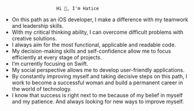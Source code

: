                         Hi 👋, I'm Hatice
- On this path as an iOS developer, I make a difference with my teamwork and leadership skills.
- With my critical thinking ability, I can overcome difficult problems with creative solutions.
- I always aim for the most functional, applicable and readable code.
- My decision-making skills and self-confidence allow me to focus efficiently at every stage of projects.
- I’m currently focusing on Swift.
- My social perspective allows me to develop user-friendly applications.
- By constantly improving myself and taking decisive steps on this path, I work to become a successful woman and build a permanent career in the world of technology.
- I know that success is right next to me because of my belief in myself and my patience. And always looking for new ways to improve myself.
  
